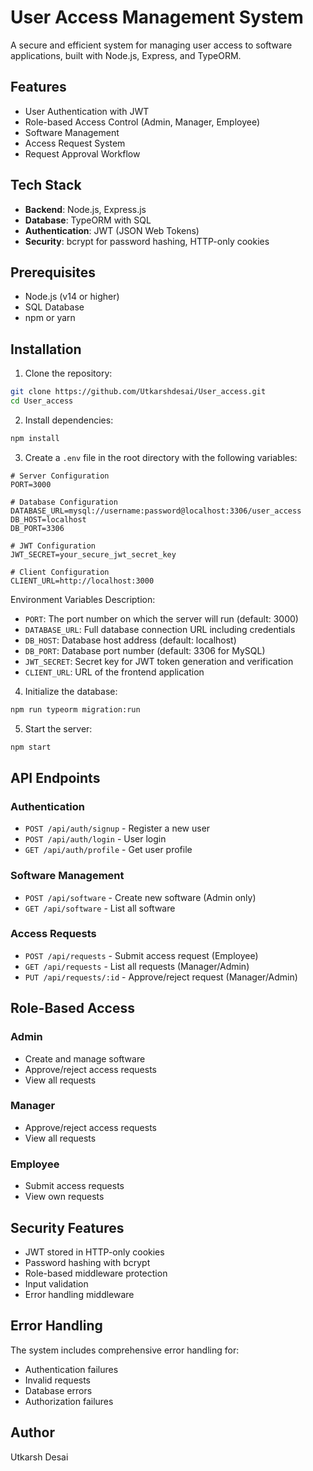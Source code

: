 # User Access Management System

A secure and efficient system for managing user access to software applications, built with Node.js, Express, and TypeORM.

## Features

- User Authentication with JWT
- Role-based Access Control (Admin, Manager, Employee)
- Software Management
- Access Request System
- Request Approval Workflow

## Tech Stack

- **Backend**: Node.js, Express.js
- **Database**: TypeORM with SQL
- **Authentication**: JWT (JSON Web Tokens)
- **Security**: bcrypt for password hashing, HTTP-only cookies

## Prerequisites

- Node.js (v14 or higher)
- SQL Database
- npm or yarn

## Installation

1. Clone the repository:
```bash
git clone https://github.com/Utkarshdesai/User_access.git
cd User_access
```

2. Install dependencies:
```bash
npm install
```

3. Create a `.env` file in the root directory with the following variables:
```env
# Server Configuration
PORT=3000

# Database Configuration
DATABASE_URL=mysql://username:password@localhost:3306/user_access
DB_HOST=localhost
DB_PORT=3306

# JWT Configuration
JWT_SECRET=your_secure_jwt_secret_key

# Client Configuration
CLIENT_URL=http://localhost:3000
```

Environment Variables Description:
- `PORT`: The port number on which the server will run (default: 3000)
- `DATABASE_URL`: Full database connection URL including credentials
- `DB_HOST`: Database host address (default: localhost)
- `DB_PORT`: Database port number (default: 3306 for MySQL)
- `JWT_SECRET`: Secret key for JWT token generation and verification
- `CLIENT_URL`: URL of the frontend application

4. Initialize the database:
```bash
npm run typeorm migration:run
```

5. Start the server:
```bash
npm start
```

## API Endpoints

### Authentication
- `POST /api/auth/signup` - Register a new user
- `POST /api/auth/login` - User login
- `GET /api/auth/profile` - Get user profile

### Software Management
- `POST /api/software` - Create new software (Admin only)
- `GET /api/software` - List all software

### Access Requests
- `POST /api/requests` - Submit access request (Employee)
- `GET /api/requests` - List all requests (Manager/Admin)
- `PUT /api/requests/:id` - Approve/reject request (Manager/Admin)

## Role-Based Access

### Admin
- Create and manage software
- Approve/reject access requests
- View all requests

### Manager
- Approve/reject access requests
- View all requests

### Employee
- Submit access requests
- View own requests

## Security Features

- JWT stored in HTTP-only cookies
- Password hashing with bcrypt
- Role-based middleware protection
- Input validation
- Error handling middleware

## Error Handling

The system includes comprehensive error handling for:
- Authentication failures
- Invalid requests
- Database errors
- Authorization failures

## Author

Utkarsh Desai 